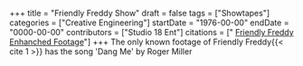 +++
title = "Friendly Freddy Show"
draft = false
tags = ["Showtapes"]
categories = ["Creative Engineering"]
startDate = "1976-00-00"
endDate = "0000-00-00"
contributors = ["Studio 18 Ent"]
citations = [" [Friendly Freddy Enhanched Footage](https://youtu.be/4SqkZFYxpyo)"]
+++
The only known footage of Friendly Freddy{{< cite 1 >}} has the song 'Dang Me' by Roger Miller
